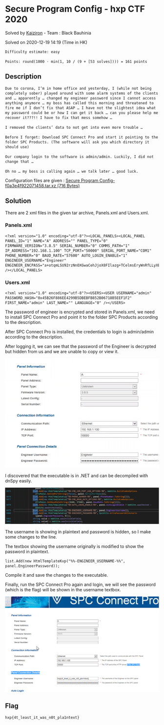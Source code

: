 # Secure Program Config - hxp CTF 2020

Solved by [Kaiziron](https://twitter.com/Kaiziron) - Team : Black Bauhinia
	
Solved on 2020-12-19 14:19 (Time in HK)

```
Difficulty estimate: easy

Points: round(1000 · min(1, 10 / (9 + [53 solves]))) = 161 points
```

## Description
```
Due to corona, I’m in home office and yesterday, I (while not being completely sober) played around with some alarm systems of the clients and … apparently … changed my engineer password since I cannot access anything anymore … my boss has called this morning and threatened to fire me if I don’t fix that ASAP … I have not the slightest idea what my password could be or how I can get it back … can you please help me recover it???!! I have to fix that mess somehow …

I removed the clients’ data to not get into even more trouble …

Before I forget: Download SPC Connect Pro and start it pointing to the folder SPC Products. (The software will ask you which directory it should use)

Our company login to the software is admin/admin. Luckily, I did not change that …

Oh no … my boss is calling again … we talk later … good luck.
```

Configuration files are given : [Secure Program Config-f0a3e4f922071458.tar.xz (716 Bytes)](https://2020.ctf.link/assets/files/Secure%20Program%20Config-f0a3e4f922071458.tar.xz)

## Solution
There are 2 xml files in the given tar archive, Panels.xml and Users.xml.

### Panels.xml
```
<?xml version="1.0" encoding="utf-8"?><LOCAL_PANELS><LOCAL_PANEL PANEL_ID="1" NAME="A" ADDRESS="" PANEL_TYPE="0" FIRMWARE_VERSION="3.8.5" SERIAL_NUMBER="0" COMMS_PATH="1" IP_ADDRESS="192.168.1.100" TCP_PORT="50000" SERIAL_PORT_NAME="COM1" PHONE_NUMBER="0" BAUD_RATE="57600" AUTO_LOGIN_ENABLE="1" ENGINEER_USERNAME="Engineer" ENGINEER_ENCPASS="a+otqmLSU92rzNnOXGwaCehJjoX8FIlazg+TCelmsEryWnRfLLyXEsqs9mu4dQqJ" /></LOCAL_PANELS>
```

### Users.xml
```
<?xml version="1.0" encoding="utf-8"?><USERS><USER USERNAME="admin" PASSWORD_HASH="0x45B26F886EE4299B5DBEBFB852B06718B5EEF1F2" FIRST_NAME="admin" LAST_NAME="" LANGUAGE="0" /></USERS>
```


The password of engineer is encrypted and stored in Panels.xml, we need to install SPC Connect Pro and point it to the folder SPC Products according to the description.

After SPC Connect Pro is installed, the credentials to login is admin/admin according to the description.

After logging it, we can see that the password of the Engineer is decrypted but hidden from us and we are unable to copy or view it.

![pw_hidden.png](images/pw_hidden.png)

I discovered that the executable is in .NET and can be decompiled with dnSpy easily.

![dnSpy.png](images/dnSpy.png)

The username is showing in plaintext and password is hidden, so I make some changes to the line.

The textbox showing the username originally is modified to show the password in plaintext.

```
list.Add(new HtmlTemplateKvp("%%-ENGINEER_USERNAME-%%", panel.EngineerPassword));
```

Compile it and save the changes to the executable.

Finally, run the SPC Connect Pro again and login, we will see the password (which is the flag) will be shown in the username textbox.

![flag.png](images/flag.png)

## Flag
```
hxp{4t_least_it_was_n0t_pla1ntext}
```